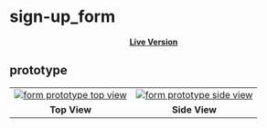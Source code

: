 # sign-up_form

<p align="center">
  <a align="center" target="_blank" href="https://egrrqq.github.io/sign-up_nuxt">
    <b>Live Version</b>
  </a>
</p>

## prototype

<table>
  <tr>
    <td>
      <a target="_blank" href="https://www.figma.com/file/hJdWU9I8FTFfyd0fDmgNs0/gameboy_tct?type=design&node-id=35%3A36380&mode=design&t=qx9HBYvzRwqLcfZX-1">
        <img src="https://EGRrqq.github.io/picx-images-hosting/sign-up_lego/notebook-top.4cknc9681w.webp" alt="form prototype top view">
      </a>
    </td>
    <td>
      <a target="_blank" href="https://egrrqq.github.io/tic-tac-toe/">
        <img src="https://EGRrqq.github.io/picx-images-hosting/sign-up_lego/notebook-side.1e8d8qxyka.webp" alt="form prototype side view">
      </a>
    </td>
  </tr>
  <tr>
    <td align="center"><strong>
      Top View
    </strong></td>
    <td align="center"><strong>
      Side View
    </strong></td>
  </tr>
</table>    
